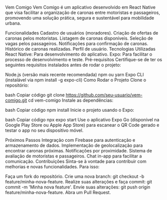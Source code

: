 Vem Comigo
Vem Comigo é um aplicativo desenvolvido em React Native que visa facilitar a organização de caronas entre motoristas e passageiros, promovendo uma solução prática, segura e sustentável para mobilidade urbana.

Funcionalidades
Cadastro de usuários (moradores).
Criação de ofertas de caronas pelos motoristas.
Listagem de caronas disponíveis.
Seleção de vagas pelos passageiros.
Notificações para confirmação de caronas.
Histórico de caronas realizadas.
Perfil de usuário.
Tecnologias Utilizadas
React Native: Para desenvolvimento do aplicativo.
Expo: Para facilitar o processo de desenvolvimento e teste.
Pré-requisitos
Certifique-se de ter os seguintes requisitos instalados antes de rodar o projeto:

Node.js (versão mais recente recomendada)
npm ou yarn
Expo CLI (instalável via npm install -g expo-cli)
Como Rodar o Projeto
Clone o repositório:

bash
Copiar código
git clone https://github.com/seu-usuario/vem-comigo.git
cd vem-comigo
Instale as dependências:

bash
Copiar código
npm install
Inicie o projeto usando o Expo:

bash
Copiar código
npx expo start
Use o aplicativo Expo Go (disponível na Google Play Store ou Apple App Store) para escanear o QR Code gerado e testar o app no seu dispositivo móvel.

Próximos Passos
Integração com Firebase para autenticação e armazenamento de dados.
Implementação de geolocalização para encontrar caronas próximas.
Notificações por proximidade.
Sistema de avaliação de motoristas e passageiros.
Chat in-app para facilitar a comunicação.
Contribuições
Sinta-se à vontade para contribuir com melhorias e novas funcionalidades. Para isso:

Faça um fork do repositório.
Crie uma nova branch: git checkout -b feature/minha-nova-feature.
Realize suas alterações e faça commit: git commit -m 'Minha nova feature'.
Envie suas alterações: git push origin feature/minha-nova-feature.
Abra um Pull Request.

